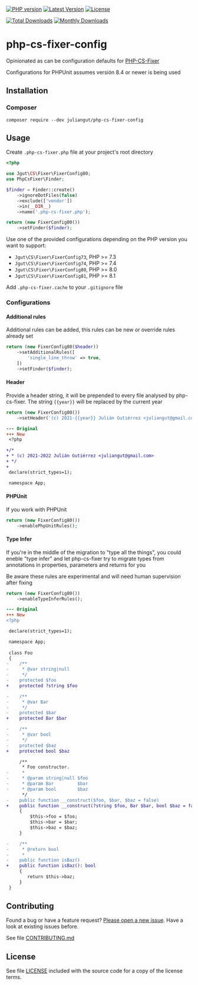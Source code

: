 [![PHP version](https://img.shields.io/badge/PHP-%3E%3D7.4-8892BF.svg?style=flat-square)](http://php.net)
[![Latest Version](https://img.shields.io/packagist/v/juliangut/php-cs-fixer-config.svg?style=flat-square)](https://packagist.org/packages/juliangut/php-cs-fixer-config)
[![License](https://img.shields.io/github/license/juliangut/php-cs-fixer-config.svg?style=flat-square)](https://github.com/juliangut/php-cs-fixer-config/blob/master/LICENSE)

[![Total Downloads](https://img.shields.io/packagist/dt/juliangut/php-cs-fixer-config.svg?style=flat-square)](https://packagist.org/packages/juliangut/php-cs-fixer-config/stats)
[![Monthly Downloads](https://img.shields.io/packagist/dm/juliangut/php-cs-fixer-config.svg?style=flat-square)](https://packagist.org/packages/juliangut/php-cs-fixer-config/stats)

# php-cs-fixer-config

Opinionated as can be configuration defaults for [PHP-CS-Fixer](https://github.com/FriendsOfPhp/PHP-CS-Fixer)

Configurations for PHPUnit assumes versión 8.4 or newer is being used

## Installation

### Composer

```
composer require --dev juliangut/php-cs-fixer-config
```

## Usage

Create `.php-cs-fixer.php` file at your project's root directory

```php
<?php

use Jgut\CS\Fixer\FixerConfig80;
use PhpCsFixer\Finder;

$finder = Finder::create()
    ->ignoreDotFiles(false)
    ->exclude(['vendor'])
    ->in(__DIR__)
    ->name('.php-cs-fixer.php');

return (new FixerConfig80())
    ->setFinder($finder);
```

Use one of the provided configurations depending on the PHP version you want to support:

* `Jgut\CS\Fixer\FixerConfig73`, PHP >= 7.3
* `Jgut\CS\Fixer\FixerConfig74`, PHP >= 7.4
* `Jgut\CS\Fixer\FixerConfig80`, PHP >= 8.0
* `Jgut\CS\Fixer\FixerConfig81`, PHP >= 8.1

Add `.php-cs-fixer.cache` to your `.gitignore` file

### Configurations

#### Additional rules

Additional rules can be added, this rules can be new or override rules already set

```php
return (new FixerConfig80($header))
    ->setAdditionalRules([
        'single_line_throw' => true,
    ])
    ->setFinder($finder);
```

#### Header

Provide a header string, it will be prepended to every file analysed by php-cs-fixer. The string `{{year}}` will be replaced by the current year

```php
return (new FixerConfig80())
    ->setHeader('(c) 2021-{{year}} Julián Gutiérrez <juliangut@gmail.com>');
```

```diff
--- Original
+++ New
 <?php

+/*
+ * (c) 2021-2022 Julián Gutiérrez <juliangut@gmail.com>
+ */
+
 declare(strict_types=1);

 namespace App;
```

#### PHPUnit

If you work with PHPUnit

```php
return (new FixerConfig80())
    ->enablePhpUnitRules();
```

#### Type Infer

If you're in the middle of the migration to "type all the things", you could eneble "type infer" and let php-cs-fixer try to migrate types from annotations in properties, parameters and returns for you

Be aware these rules are experimental and will need human supervision after fixing

```php
return (new FixerConfig80())
    ->enableTypeInferRules();
```

```diff
--- Original
+++ New
<?php

 declare(strict_types=1);

 namespace App;
 
 class Foo
 {
-    /**
-     * @var string|null
-     */
-    protected $foo
+    protected ?string $foo

-    /**
-     * @var Bar
-     */
-    protected $bar
+    protected Bar $bar

-    /**
-     * @var bool
-     */
-    protected $baz
+    protected bool $baz

     /**
      * Foo constructor.
-     *
-     * @param string|null $foo
-     * @param Bar         $bar
-     * @param bool        $baz
      */
-    public function __construct($foo, $bar, $baz = false)
+    public function __construct(?string $foo, Bar $bar, bool $baz = false)
     {
         $this->foo = $foo;
         $this->bar = $bar;
         $this->baz = $baz;
     }

-    /**
-     * @return bool
-     *
-    public function isBaz()
+    public function isBaz(): bool
     {
        return $this->baz;
     }
 }
```

## Contributing

Found a bug or have a feature request? [Please open a new issue](https://github.com/juliangut/php-cs-fixer-config/issues). Have a look at existing issues before.

See file [CONTRIBUTING.md](https://github.com/juliangut/php-cs-fixer-config/blob/master/CONTRIBUTING.md)

## License

See file [LICENSE](https://github.com/juliangut/php-cs-fixer-config/blob/master/LICENSE) included with the source code for a copy of the license terms.
